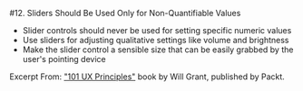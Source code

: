 #12. Sliders Should Be Used Only for Non-Quantifiable Values
-  Slider controls should never be used for setting specific numeric values
-  Use sliders for adjusting qualitative settings like volume and brightness
-  Make the slider control a sensible size that can be easily grabbed by the user's pointing device

Excerpt From: ["101 UX Principles"](https://www.packtpub.com/web-development/101-ux-principles) book by Will Grant, published by Packt.
